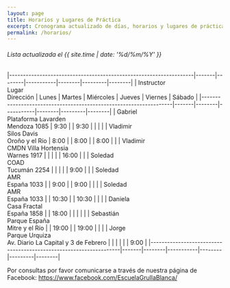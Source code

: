 ```yaml
---
layout: page
title: Horarios y Lugares de Práctica
excerpt: Cronograma actualizado de días, horarios y lugares de práctica.
permalink: /horarios/
---
```

###### Lista actualizada el {{ site.time | date: '%d/%m/%Y' }}

|-------------------------------------------------------------------|-------|--------|-----------|--------|---------|--------|
| Instructor<br/>Lugar<br/>Dirección                                | Lunes | Martes | Miércoles | Jueves | Viernes | Sábado |
|-------------------------------------------------------------------|-------|--------|-----------|--------|---------|--------|
| Gabriel<br/>Plataforma Lavarden<br/>Mendoza 1085                  |  9:30 |        |  9:30     |        |         |        |
| Vladimir<br/>Silos Davis<br/>Oroño y el Río                       |  8:00 |        |  8:00     |        |  8:00   |        |
| Vladimir<br/>CMDN Villa Hortensia<br/>Warnes 1917                 |       |        |           |        | 16:00   |        |
| Soledad<br/>COAD<br/>Tucumán 2254                                 |       |        |           |        |  9:00   |        |
| Soledad<br/>AMR<br/>España 1033                                   |       |  9:00  |           |  9:00  |         |        |
| Soledad<br/>AMR<br/>España 1033                                   |       | 10:30  |           | 10:30  |         |        |
| Daniela<br/>Casa Fractal<br/>España 1858                          |       | 18:00  |           |        |         |        |
| Sebastián<br/>Parque España<br/>Mitre y el Río                    |       | 19:00  |           | 19:00  |         |        |
| Jorge<br/>Parque Urquiza<br/>Av. Diario La Capital y 3 de Febrero |       |        |           |        |         |  9:00  |
|-------------------------------------------------------------------|-------|--------|-----------|--------|---------|--------|



Por consultas por favor comunicarse a través de nuestra página de Facebook: <https://www.facebook.com/EscuelaGrullaBlanca/>
